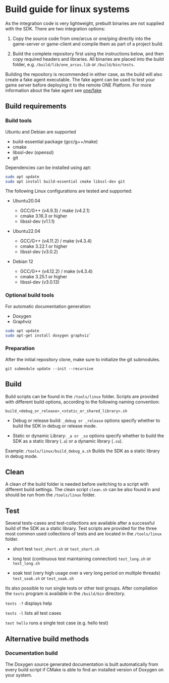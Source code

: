 # Build guide for linux systems

As the integration code is very lightweight, prebuilt binaries are not supplied with the SDK. There are two integration options:

1. Copy the source code from one/arcus or one/ping directly into the game-server or game-client and compile them as part of a project build.

2. Build the complete repository first using the instructions below, and then copy required headers and libraries. All binaries are placed into the build folder, e.g. `/build/lib/one_arcus.lib` or `/build/bin/tests`.

Building the repository is recommended in either case, as the build will also create a fake agent executable. The fake agent can be used to test your game server before deploying it to the remote ONE Platform. For more information about the fake agent see [one/fake](/one/fake/readme.md)

## Build requirements

### Build tools

Ubuntu and Debian are supported

- build-essential package (gcc/g++/make)
- cmake
- libssl-dev (openssl)
- git

Dependencies can be installed using apt:

```sh
sudo apt update
sudo apt install build-essential cmake libssl-dev git
```

The following Linux configurations are tested and supported:

- Ubuntu20.04
  - GCC/G++ (v4.9.3) / make (v4.2.1)
  - cmake 3.16.3 or higher
  - libssl-dev (v1.1.1)

- Ubuntu22.04
  - GCC/G++ (v4.11.2) / make (v4.3.4)
  - cmake 3.22.1 or higher
  - libssl-dev (v3.0.2)

- Debian 12
  - GCC/G++ (v4.12.2) / make (v4.3.4)
  - cmake 3.25.1 or higher
  - libssl-dev (v3.0.13)

### Optional build tools

For automatic documentation generation:

- Doxygen
- Graphviz

```bash
sudo apt update
sudo apt-get install doxygen graphviz`
```

### Preparation

After the initial repository clone, make sure to initialize the git submodules.

```git-bash
git submodule update --init --recursive
```

## Build

Build scripts can be found in the `/tools/linux` folder. Scripts are provided with different build options, according to the following naming convention:

`build_<debug_or_release>_<static_or_shared_library>.sh`

- Debug or release build:
`_debug or _release` options specify whether to build the SDK in debug or release mode.

- Static or dynamic Library:
`_a or _so` options specify whether to build the SDK as a static library (`.a`) or a dynamic library (`.so`).

Example: `/tools/linux/build_debug_a.sh`
Builds the SDK as a static library in debug mode.

## Clean

A clean of the build folder is needed before switching to a script with different build settings. The clean script `clean.sh` can be also found in and should be run from the `/tools/linux` folder.

## Test

Several tests-cases and test-collections are available after a successful build of the SDK as a static library. Test scripts are provided for the three most common used collections of tests and are located in the  `/tools/linux` folder.

- short test
`test_short.sh` or `test_short.sh`

- long test (continuous test maintaining connection)
`test_long.sh` or `test_long.sh`

- soak test (very high usage over a very long period on multiple threads)
`test_soak.sh` or `test_soak.sh`

Its also possible to run single tests or other test groups. After compilation the `tests` program is available in the `/build/bin` directory.

`tests -?` displays help

`tests -l` lists all test cases

`test hello` runs a single test case (e.g. hello test)

## Alternative build methods

### Documentation build

The Doxygen source generated documentation is built automatically from every build script if CMake is able to find an installed version of Doxygen on your system.
